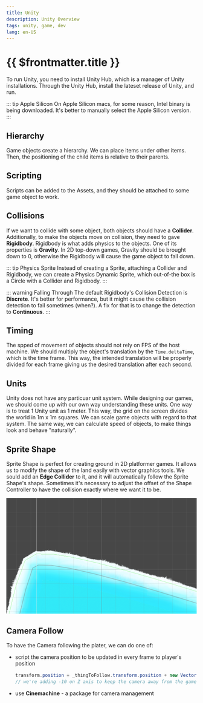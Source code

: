 ```yaml
---
title: Unity
description: Unity Overview
tags: unity, game, dev
lang: en-US
---
```


# {{ $frontmatter.title }}

To run Unity, you need to install Unity Hub, which is a manager of Unity
installations. Through the Unity Hub, install the lateset release of Unity, and
run.

::: tip Apple Silicon 
On Apple Silicon macs, for some reason, Intel binary is being downloaded. It's
better to manually select the Apple Silicon version.
:::

## Hierarchy

Game objects create a hierarchy. We can place items under other items. Then, the
positioning of the child items is relative to their parents.

## Scripting

Scripts can be added to the Assets, and they should be attached to some game
object to work.

## Collisions

If we want to collide with some object, both objects should have a **Collider**.
Additionally, to make the objects move on collision, they need to gave
**Rigidbody**. Rigidbody is what adds physics to the objects. One of its
properties is **Gravity**. In 2D top-down games, Gravity should be brought down
to 0, otherwise the Rigidbody will cause the game object to fall down.

::: tip Physics Sprite
Instead of creating a Sprite, attaching a Collider and Rigidbody, we can create
a Physics Dynamic Sprite, which out-of-the box is a Circle with a Collider and
Rigidbody.
:::

::: warning Falling Through
The default Rigidbody's Collision Detection is **Discrete**. It's better for
performance, but it might cause the collision detection to fail sometimes
(when?). A fix for that is to change the detection to **Continuous**.
:::

## Timing

The spped of movement of objects should not rely on FPS of the host machine. We
should multiply the object's translation by the `Time.deltaTime`, which is the
time frame. This way, the intended translation will be properly divided for each
frame giving us the desired translation after each second.

## Units

Unity does not have any particuar unit system. While designing our games, we
should come up with our own way understanding these units. One way is to treat 1
Unity unit as 1 meter. This way, the grid on the screen divides the world in 1m
x 1m squares. We can scale game objects with regard to that system. The same
way, we can calculate speed of objects, to make things look and behave
"naturally".

## Sprite Shape

Sprite Shape is perfect for creating ground in 2D platformer games. It allows us
to modify the shape of the land easily with vector graphics tools. We sould add
an **Edge Collider** to it, and it will automatically follow the Sprite Shape's
shape. Sometimes it's necessary to adjust the offset of the Shape Controller to
have the collision exactly where we want it to be.

![](./assets/sprite-shape-collision.png)

## Camera Follow

To have the Camera following the plater, we can do one of:

- script the camera position to be updated in every frame to player's position

    ```cs
    transform.position = _thingToFollow.transform.position + new Vector3(0, 0, -10);
    // we're adding -10 on Z axis to keep the camera away from the game world
    ```

- use **Cinemachine** - a package for camera management